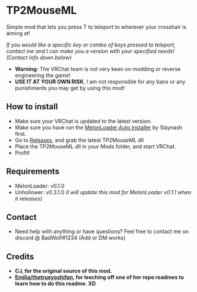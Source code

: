 # TP2MouseML
Simple mod that lets you press T to teleport to wherever your crosshair is aiming at!

*If you would like a specific key or combo of keys pressed to teleport, contact me and I can make you a version with your specified needs! (Contact info down below)*

* **Warning:** The VRChat team is not very keen on modding or reverse engineering the game!
* **USE IT AT YOUR OWN RISK**, I am not responsible for any bans or any punishments you may get by using this mod!

## How to install
* Make sure your VRChat is updated to the latest version.
* Make sure you have run the [MelonLoader Auto Installer](https://github.com/Slaynash/MelonLoaderAutoInstaller/releases) by Slaynash first.
* Go to [Releases](https://github.com/BadWolfpc/TP2MouseML/releases), and grab the latest TP2MouseML dll
* Place the TP2MouseML dll in your Mods folder, and start VRChat.
* Profit!

## Requirements
* MelonLoader: v0.1.0
* Unhollower: v0.3.1.0
*(I will update this mod for MelonLoader v0.1.1 when it releases)*

## Contact
- Need help with anything or have questions? Feel free to contact me on discord @ BadWolf#1234 (Add or DM works)

## Credits
* **CJ, for the original source of this mod.**
* **[Emilia/thetrueyoshifan](https://github.com/thetrueyoshifan), for leeching off one of her repo readmes to learn how to do this readme. XD**
